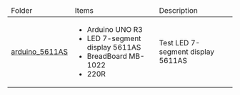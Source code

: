 <table>
    <thead>
        <tr>
            <td>Folder</td>
            <td>Items</td>
            <td>Description</td>
        </tr>
    </thead>
    <tbody>
        <tr>
            <td><a href="arduino_5611AS">arduino_5611AS</a></td>
            <td>
                <ul>
                    <li>Arduino UNO R3</li>
                    <li>LED 7-segment display 5611AS</li>
                    <li>BreadBoard MB-1022</li>
                    <li>220R</li>
                </ul>
            </td>
            <td>Test LED 7-segment display 5611AS</td>
        </tr>
    </tbody>
</table>
